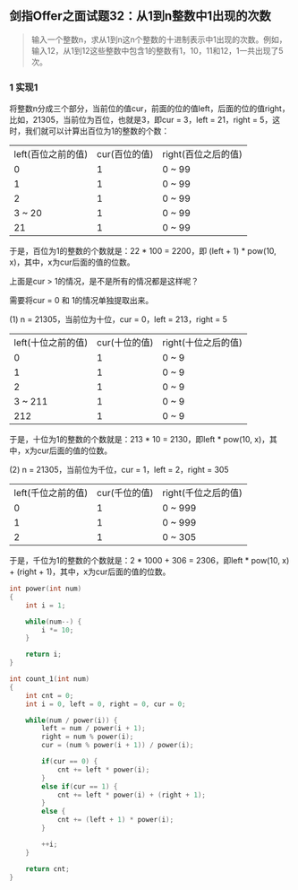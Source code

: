 ## 剑指Offer之面试题32：从1到n整数中1出现的次数

> 输入一个整数n，求从1到n这n个整数的十进制表示中1出现的次数。例如，输入12，从1到12这些整数中包含1的整数有1，10，11和12，1一共出现了5次。

### 1 实现1

将整数n分成三个部分，当前位的值cur，前面的位的值left，后面的位的值right，比如，21305，当前位为百位，也就是3，即cur = 3，left = 21，right = 5，这时，我们就可以计算出百位为1的整数的个数：

<table>
<tr>
	<td>left(百位之前的值)</td>
	<td>cur(百位的值)</td>
	<td>right(百位之后的值)</td>
</tr>
<tr>
	<td>0</td>
	<td>1</td>
	<td>0 ~ 99</td>
</tr>
<tr>
	<td>1</td>
	<td>1</td>
	<td>0 ~ 99</td>
</tr>
<tr>
	<td>2</td>
	<td>1</td>
	<td>0 ~ 99</td>
</tr>
<tr>
	<td>3 ~ 20</td>
	<td>1</td>
	<td>0 ~ 99</td>
</tr>
<tr>
	<td>21</td>
	<td>1</td>
	<td>0 ~ 99</td>
</tr>
</table>

于是，百位为1的整数的个数就是：22 * 100 = 2200，即 (left + 1) * pow(10, x)，其中，x为cur后面的值的位数。

上面是cur > 1的情况，是不是所有的情况都是这样呢？

需要将cur = 0 和 1的情况单独提取出来。

(1) n = 21305，当前位为十位，cur = 0，left = 213，right = 5

<table>
<tr>
	<td>left(十位之前的值)</td>
	<td>cur(十位的值)</td>
	<td>right(十位之后的值)</td>
</tr>
<tr>
	<td>0</td>
	<td>1</td>
	<td>0 ~ 9</td>
</tr>
<tr>
	<td>1</td>
	<td>1</td>
	<td>0 ~ 9</td>
</tr>
<tr>
	<td>2</td>
	<td>1</td>
	<td>0 ~ 9</td>
</tr>
<tr>
	<td>3 ~ 211</td>
	<td>1</td>
	<td>0 ~ 9</td>
</tr>
<tr>
	<td>212</td>
	<td>1</td>
	<td>0 ~ 9</td>
</tr>
</table>

于是，十位为1的整数的个数就是：213 * 10 = 2130，即left * pow(10, x)，其中，x为cur后面的值的位数。

(2) n = 21305，当前位为千位，cur = 1，left = 2，right = 305

<table>
<tr>
	<td>left(千位之前的值)</td>
	<td>cur(千位的值)</td>
	<td>right(千位之后的值)</td>
</tr>
<tr>
	<td>0</td>
	<td>1</td>
	<td>0 ~ 999</td>
</tr>
<tr>
	<td>1</td>
	<td>1</td>
	<td>0 ~ 999</td>
</tr>
<tr>
	<td>2</td>
	<td>1</td>
	<td>0 ~ 305</td>
</tr>
</table>

于是，千位为1的整数的个数就是：2 * 1000 + 306 = 2306，即left * pow(10, x) + (right + 1)，其中，x为cur后面的值的位数。

``` C++
int power(int num)
{
	int i = 1;

	while(num--) {
		i *= 10;
	}

	return i;
}

int count_1(int num)
{
	int cnt = 0;
	int i = 0, left = 0, right = 0, cur = 0;

	while(num / power(i)) {
		left = num / power(i + 1);
		right = num % power(i);
		cur = (num % power(i + 1)) / power(i);

		if(cur == 0) {
			cnt += left * power(i);
		}
		else if(cur == 1) {
			cnt += left * power(i) + (right + 1);
		}
		else {
			cnt += (left + 1) * power(i);
		}

		++i;
	}

	return cnt;
}
```
